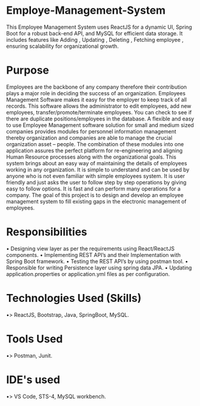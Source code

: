 # Employe-Management-System
 This Employee Management System uses ReactJS for a dynamic UI, Spring Boot for a robust back-end API, and MySQL for efficient data storage. It includes features like Adding , Updating , Deleting , Fetching employee , ensuring scalability for organizational growth.
# Purpose
Employees are the backbone of any company therefore their contribution plays a major role in deciding the success of an organization.
Employees Management Software makes it easy for the employer to keep track of all records. This software allows the administrator to edit employees, add new employees, transfer/promote/terminate employees.
You can check to see if there are duplicate positions/employees in the database.
A flexible and easy to use Employee Management software solution for small and medium sized companies provides modules for personnel information management thereby organization and companies are able to manage the crucial organization asset – people.
The combination of these modules into one application assures the perfect platform for re-engineering and aligning Human Resource processes along with the organizational goals.
This system brings about an easy way of maintaining the details of employees working in any organization. It is simple to understand and can be used by anyone who is not even familiar with simple employees system.
It is user friendly and just asks the user to follow step by step operations by giving easy to follow options. It is fast and can perform many operations for a company.
The goal of this project is to design and develop an employee management system to fill existing gaps in the electronic management of employees. 
# Responsibilities
•	Designing view layer as per the requirements using React/ReactJS components.
•	Implementing REST API’s and their Implementation with Spring Boot framework.
•	Testing the REST API’s by using postman tool. 
•	Responsible for writing Persistence layer using spring data JPA.
•	Updating application.properties or application.yml files as per configuration.
# Technologies Used (Skills)
•> ReactJS, Bootstrap, Java, SpringBoot, MySQL.
# Tools Used
•> Postman, Junit.
# IDE's used
•> VS Code, STS-4, MySQL workbench.
